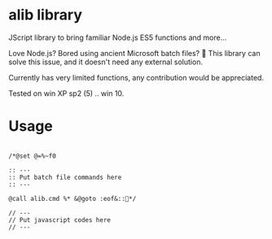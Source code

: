 [//]: # "https://github.com/alinaimi/alib"

<!---
todo:
add codes
cleanup
-->

# alib library
JScript library to bring familiar Node.js ES5 functions and more...

Love Node.js? Bored using ancient Microsoft batch files? 📢 This library can solve this issue, and it doesn't need any external solution.

Currently has very limited functions, any contribution would be appreciated.

Tested on win XP sp2 (5) .. win 10.

# Usage

<pre>
    <code>
/*@set @=%~f0

:: ---
:: Put batch file commands here
:: ---

@call alib.cmd %* &@goto :eof&::🍵*/

// ---
// Put javascript codes here
// ---
    </code>
</pre>
